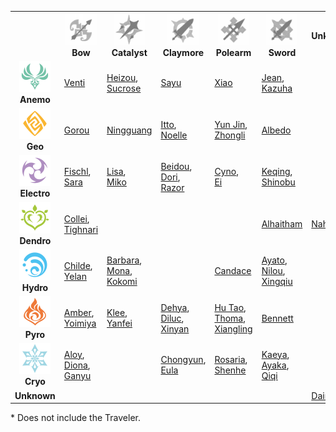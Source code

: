 
<table>
<tr>
<th></th>
<th align="center"><img width="50" height="50" src="assets/Bow.webp"><br><b>Bow</b></th>
<th align="center"><img width="50" height="50" src="assets/Catalyst.webp"><br><b>Catalyst</b></th>
<th align="center"><img width="50" height="50" src="assets/Claymore.webp"><br><b>Claymore</b></th>
<th align="center"><img width="50" height="50" src="assets/Polearm.webp"><br><b>Polearm</b></th>
<th align="center"><img width="50" height="50" src="assets/Sword.webp"><br><b>Sword</b></th>
<th align="center"><b>Unknown</b></th>
</tr>
<tr><td align="center"><img width="50" height="50" src="assets/Anemo.svg"><br><b>Anemo</b></td><td><a href="https://genshin-impact.fandom.com/wiki/Venti">Venti</a></td><td><a href="https://genshin-impact.fandom.com/wiki/Shikanoin_Heizou">Heizou</a>,<br><a href="https://genshin-impact.fandom.com/wiki/Sucrose">Sucrose</a></td><td><a href="https://genshin-impact.fandom.com/wiki/Sayu">Sayu</a></td><td><a href="https://genshin-impact.fandom.com/wiki/Xiao">Xiao</a></td><td><a href="https://genshin-impact.fandom.com/wiki/Jean">Jean</a>,<br><a href="https://genshin-impact.fandom.com/wiki/Kaedehara_Kazuha">Kazuha</a></td><td></td></tr>
<tr><td align="center"><img width="50" height="50" src="assets/Geo.svg"><br><b>Geo</b></td><td><a href="https://genshin-impact.fandom.com/wiki/Gorou">Gorou</a></td><td><a href="https://genshin-impact.fandom.com/wiki/Ningguang">Ningguang</a></td><td><a href="https://genshin-impact.fandom.com/wiki/Arataki_Itto">Itto</a>,<br><a href="https://genshin-impact.fandom.com/wiki/Noelle">Noelle</a></td><td><a href="https://genshin-impact.fandom.com/wiki/Yun_Jin">Yun Jin</a>,<br><a href="https://genshin-impact.fandom.com/wiki/Zhongli">Zhongli</a></td><td><a href="https://genshin-impact.fandom.com/wiki/Albedo">Albedo</a></td><td></td></tr>
<tr><td align="center"><img width="50" height="50" src="assets/Electro.svg"><br><b>Electro</b></td><td><a href="https://genshin-impact.fandom.com/wiki/Fischl">Fischl</a>,<br><a href="https://genshin-impact.fandom.com/wiki/Kujou_Sara">Sara</a></td><td><a href="https://genshin-impact.fandom.com/wiki/Lisa">Lisa</a>,<br><a href="https://genshin-impact.fandom.com/wiki/Yae_Miko">Miko</a></td><td><a href="https://genshin-impact.fandom.com/wiki/Beidou">Beidou</a>,<br><a href="https://genshin-impact.fandom.com/wiki/Dori">Dori</a>,<br><a href="https://genshin-impact.fandom.com/wiki/Razor">Razor</a></td><td><a href="https://genshin-impact.fandom.com/wiki/Cyno">Cyno</a>,<br><a href="https://genshin-impact.fandom.com/wiki/Raiden_Shogun">Ei</a></td><td><a href="https://genshin-impact.fandom.com/wiki/Keqing">Keqing</a>,<br><a href="https://genshin-impact.fandom.com/wiki/Kuki_Shinobu">Shinobu</a></td><td></td></tr>
<tr><td align="center"><img width="50" height="50" src="assets/Dendro.svg"><br><b>Dendro</b></td><td><a href="https://genshin-impact.fandom.com/wiki/Collei">Collei</a>,<br><a href="https://genshin-impact.fandom.com/wiki/Tighnari">Tighnari</a></td><td></td><td></td><td></td><td><a href="https://genshin-impact.fandom.com/wiki/Alhaitham">Alhaitham</a></td><td><a href="https://genshin-impact.fandom.com/wiki/Nahida">Nahida</a></td></tr>
<tr><td align="center"><img width="50" height="50" src="assets/Hydro.svg"><br><b>Hydro</b></td><td><a href="https://genshin-impact.fandom.com/wiki/Tartaglia">Childe</a>,<br><a href="https://genshin-impact.fandom.com/wiki/Yelan">Yelan</a></td><td><a href="https://genshin-impact.fandom.com/wiki/Barbara">Barbara</a>,<br><a href="https://genshin-impact.fandom.com/wiki/Mona">Mona</a>,<br><a href="https://genshin-impact.fandom.com/wiki/Sangonomiya_Kokomi">Kokomi</a></td><td></td><td><a href="https://genshin-impact.fandom.com/wiki/Candace">Candace</a></td><td><a href="https://genshin-impact.fandom.com/wiki/Kamisato_Ayato">Ayato</a>,<br><a href="https://genshin-impact.fandom.com/wiki/Nilou">Nilou</a>,<br><a href="https://genshin-impact.fandom.com/wiki/Xingqiu">Xingqiu</a></td><td></td></tr>
<tr><td align="center"><img width="50" height="50" src="assets/Pyro.svg"><br><b>Pyro</b></td><td><a href="https://genshin-impact.fandom.com/wiki/Amber">Amber</a>,<br><a href="https://genshin-impact.fandom.com/wiki/Yoimiya">Yoimiya</a></td><td><a href="https://genshin-impact.fandom.com/wiki/Klee">Klee</a>,<br><a href="https://genshin-impact.fandom.com/wiki/Yanfei">Yanfei</a></td><td><a href="https://genshin-impact.fandom.com/wiki/Dehya">Dehya</a>,<br><a href="https://genshin-impact.fandom.com/wiki/Diluc">Diluc</a>,<br><a href="https://genshin-impact.fandom.com/wiki/Xinyan">Xinyan</a></td><td><a href="https://genshin-impact.fandom.com/wiki/Hu_Tao">Hu Tao</a>,<br><a href="https://genshin-impact.fandom.com/wiki/Thoma">Thoma</a>,<br><a href="https://genshin-impact.fandom.com/wiki/Xiangling">Xiangling</a></td><td><a href="https://genshin-impact.fandom.com/wiki/Bennett">Bennett</a></td><td></td></tr>
<tr><td align="center"><img width="50" height="50" src="assets/Cryo.svg"><br><b>Cryo</b></td><td><a href="https://genshin-impact.fandom.com/wiki/Aloy">Aloy</a>,<br><a href="https://genshin-impact.fandom.com/wiki/Diona">Diona</a>,<br><a href="https://genshin-impact.fandom.com/wiki/Ganyu">Ganyu</a></td><td></td><td><a href="https://genshin-impact.fandom.com/wiki/Chongyun">Chongyun</a>,<br><a href="https://genshin-impact.fandom.com/wiki/Eula">Eula</a></td><td><a href="https://genshin-impact.fandom.com/wiki/Rosaria">Rosaria</a>,<br><a href="https://genshin-impact.fandom.com/wiki/Shenhe">Shenhe</a></td><td><a href="https://genshin-impact.fandom.com/wiki/Kaeya">Kaeya</a>,<br><a href="https://genshin-impact.fandom.com/wiki/Kamisato_Ayaka">Ayaka</a>,<br><a href="https://genshin-impact.fandom.com/wiki/Qiqi">Qiqi</a></td><td></td></tr>
<tr><td align="center"><b>Unknown</b></td><td></td><td></td><td></td><td></td><td></td><td><a href="https://genshin-impact.fandom.com/wiki/Dainsleif">Dainsleif</a></td></tr>
</table>

\* Does not include the Traveler.
